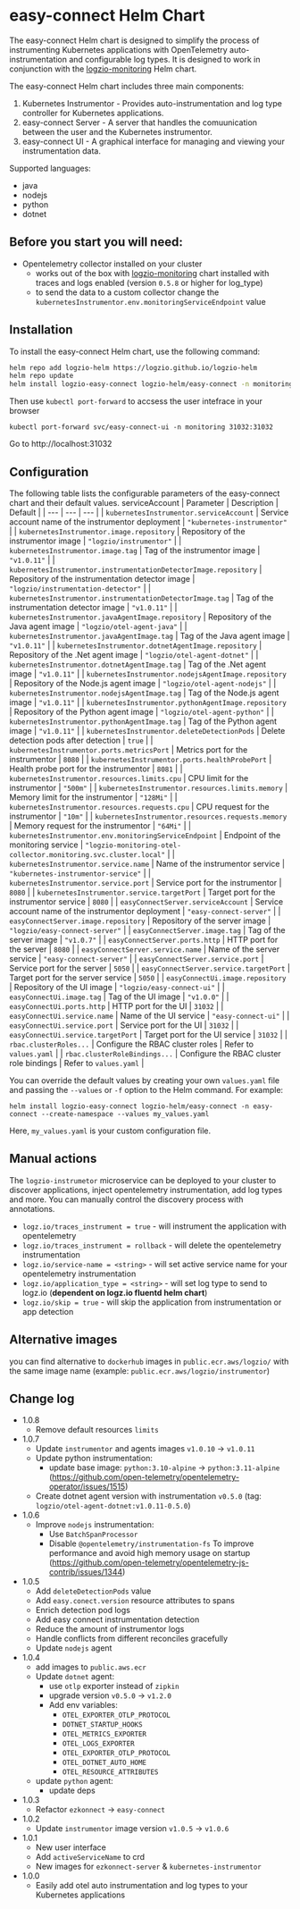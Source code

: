 easy-connect Helm Chart
====================

The easy-connect Helm chart is designed to simplify the process of instrumenting Kubernetes applications with OpenTelemetry auto-instrumentation and configurable log types. It is designed to work in conjunction with the [logzio-monitoring](https://github.com/logzio/logzio-helm/tree/master/charts/logzio-monitoring) Helm chart.

The easy-connect Helm chart includes three main components:

1.  Kubernetes Instrumentor - Provides auto-instrumentation and log type controller for Kubernetes applications.
2.  easy-connect Server - A server that handles the comuunication between the user and the Kubernetes instrumentor.
3.  easy-connect UI - A graphical interface for managing and viewing your instrumentation data.

Supported languages:
- java
- nodejs
- python
- dotnet

Before you start you will need:
------------
- Opentelemetry collector installed on your cluster
  - works out of the box with [logzio-monitoring](https://github.com/logzio/logzio-helm/tree/master/charts/logzio-monitoring) chart installed with traces and logs enabled (version `0.5.8` or higher for log_type)
  - to send the data to a custom collector change the `kubernetesInstrumentor.env.monitoringServiceEndpoint` value


Installation
------------

To install the easy-connect Helm chart, use the following command:

```bash
helm repo add logzio-helm https://logzio.github.io/logzio-helm
helm repo update
helm install logzio-easy-connect logzio-helm/easy-connect -n monitoring --create-namespace
``` 

Then use `kubectl port-forward` to accsess the user intefrace in your browser
```
kubectl port-forward svc/easy-connect-ui -n monitoring 31032:31032
```

Go to http://localhost:31032 

Configuration
-------------

The following table lists the configurable parameters of the easy-connect chart and their default values.
serviceAccount
| Parameter | Description | Default |
| --- | --- | --- |
| `kubernetesInstrumentor.serviceAccount` | Service account name of the instrumentor deployment | `"kubernetes-instrumentor"` |
| `kubernetesInstrumentor.image.repository` | Repository of the instrumentor image | `"logzio/instrumentor"` |
| `kubernetesInstrumentor.image.tag` | Tag of the instrumentor image | `"v1.0.11"` |
| `kubernetesInstrumentor.instrumentationDetectorImage.repository` | Repository of the instrumentation detector image | `"logzio/instrumentation-detector"` |
| `kubernetesInstrumentor.instrumentationDetectorImage.tag` | Tag of the instrumentation detector image | `"v1.0.11"` |
| `kubernetesInstrumentor.javaAgentImage.repository` | Repository of the Java agent image | `"logzio/otel-agent-java"` |
| `kubernetesInstrumentor.javaAgentImage.tag` | Tag of the Java agent image | `"v1.0.11"` |
| `kubernetesInstrumentor.dotnetAgentImage.repository` | Repository of the .Net agent image | `"logzio/otel-agent-dotnet"` |
| `kubernetesInstrumentor.dotnetAgentImage.tag` | Tag of the .Net agent image | `"v1.0.11"` |
| `kubernetesInstrumentor.nodejsAgentImage.repository` | Repository of the Node.js agent image | `"logzio/otel-agent-nodejs"` |
| `kubernetesInstrumentor.nodejsAgentImage.tag` | Tag of the Node.js agent image | `"v1.0.11"` |
| `kubernetesInstrumentor.pythonAgentImage.repository` | Repository of the Python agent image | `"logzio/otel-agent-python"` |
| `kubernetesInstrumentor.pythonAgentImage.tag` | Tag of the Python agent image | `"v1.0.11"` |
| `kubernetesInstrumentor.deleteDetectionPods` | Delete detection pods after detection | `true` |
| `kubernetesInstrumentor.ports.metricsPort` | Metrics port for the instrumentor | `8080` |
| `kubernetesInstrumentor.ports.healthProbePort` | Health probe port for the instrumentor | `8081` |
| `kubernetesInstrumentor.resources.limits.cpu` | CPU limit for the instrumentor | `"500m"` |
| `kubernetesInstrumentor.resources.limits.memory` | Memory limit for the instrumentor | `"128Mi"` |
| `kubernetesInstrumentor.resources.requests.cpu` | CPU request for the instrumentor | `"10m"` |
| `kubernetesInstrumentor.resources.requests.memory` | Memory request for the instrumentor | `"64Mi"` |
| `kubernetesInstrumentor.env.monitoringServiceEndpoint` | Endpoint of the monitoring service | `"logzio-monitoring-otel-collector.monitoring.svc.cluster.local"` |
| `kubernetesInstrumentor.service.name` | Name of the instrumentor service | `"kubernetes-instrumentor-service"` |
| `kubernetesInstrumentor.service.port` | Service port for the instrumentor | `8080` |
| `kubernetesInstrumentor.service.targetPort` | Target port for the instrumentor service | `8080` |
| `easyConnectServer.serviceAccount` | Service account name of the instrumentor deployment | `"easy-connect-server"` |
| `easyConnectServer.image.repository` | Repository of the server image | `"logzio/easy-connect-server"` |
| `easyConnectServer.image.tag` | Tag of the server image | `"v1.0.7"` |
| `easyConnectServer.ports.http` | HTTP port for the server | `8080` |
| `easyConnectServer.service.name` | Name of the server service | `"easy-connect-server"` |
| `easyConnectServer.service.port` | Service port for the server | `5050` |
| `easyConnectServer.service.targetPort` | Target port for the server service | `5050` |
| `easyConnectUi.image.repository` | Repository of the UI image | `"logzio/easy-connect-ui"` |
| `easyConnectUi.image.tag` | Tag of the UI image | `"v1.0.0"` |
| `easyConnectUi.ports.http` | HTTP port for the UI | `31032` |
| `easyConnectUi.service.name` | Name of the UI service | `"easy-connect-ui"` |
| `easyConnectUi.service.port` | Service port for the UI | `31032` |
| `easyConnectUi.service.targetPort` | Target port for the UI service | `31032` |
| `rbac.clusterRoles...` | Configure the RBAC cluster roles | Refer to `values.yaml` |
| `rbac.clusterRoleBindings...` | Configure the RBAC cluster role bindings | Refer to `values.yaml` |

You can override the default values by creating your own `values.yaml` file and passing the `--values` or `-f` option to the Helm command. For example:

`helm install logzio-easy-connect logzio-helm/easy-connect -n easy-connect --create-namespace --values my_values.yaml` 

Here, `my_values.yaml` is your custom configuration file.

Manual actions
-------------
The `logzio-instrumetor` microservice can be deployed to your cluster to discover applications, inject opentelemetry instrumentation, add log types and more. You can manually control the discovery process with annotations.
- `logz.io/traces_instrument = true` - will instrument the application with opentelemetry
- `logz.io/traces_instrument = rollback` - will delete the opentelemetry instrumentation
- `logz.io/service-name = <string>` - will set active service name for your opentelemetry instrumentation
- `logz.io/application_type = <string>` - will set log type to send to logz.io (**dependent on logz.io fluentd helm chart**)
- `logz.io/skip = true` - will skip the application from instrumentation or app detection

Alternative images
-------------
you can find alternative to `dockerhub` images in `public.ecr.aws/logzio/` with the same image name (example: `public.ecr.aws/logzio/instrumentor`)

Change log
-------------
* 1.0.8
	- Remove default resources `limits`
* 1.0.7
  - Update `instrumentor` and agents images `v1.0.10` -> `v1.0.11`
  - Update python instrumentation:
    - update base image: `python:3.10-alpine` -> `python:3.11-alpine` (https://github.com/open-telemetry/opentelemetry-operator/issues/1515)
  - Create dotnet agent version with instrumentation `v0.5.0` (tag: `logzio/otel-agent-dotnet:v1.0.11-0.5.0`)
* 1.0.6
  - Improve `nodejs` instrumentation:
    - Use `BatchSpanProcessor`
    - Disable `@opentelemetry/instrumentation-fs` To improve performance and avoid high memory usage on startup (https://github.com/open-telemetry/opentelemetry-js-contrib/issues/1344)
* 1.0.5
  - Add `deleteDetectionPods` value
  - Add `easy.conect.version` resource attributes to spans
  - Enrich detection pod logs
  - Add easy connect instrumentation detection
  - Reduce the amount of instrumentor logs
  - Handle conflicts from different reconciles gracefully
  - Update `nodejs` agent
* 1.0.4
  - add images to `public.aws.ecr`
  - Update `dotnet` agent:
    - use `otlp` exporter instead of `zipkin`
    - upgrade version `v0.5.0` -> `v1.2.0`
    - Add env variables: 
      - `OTEL_EXPORTER_OTLP_PROTOCOL`
      - `DOTNET_STARTUP_HOOKS` 
      - `OTEL_METRICS_EXPORTER`
      - `OTEL_LOGS_EXPORTER`
      - `OTEL_EXPORTER_OTLP_PROTOCOL`
      - `OTEL_DOTNET_AUTO_HOME`
      - `OTEL_RESOURCE_ATTRIBUTES`
  - update `python` agent:
    - update deps
* 1.0.3
  - Refactor `ezkonnect` -> `easy-connect`
* 1.0.2
  - Update `instrumentor` image version `v1.0.5` -> `v1.0.6`
* 1.0.1
  - New user interface
  - Add `activeServiceName` to crd
  - New images for `ezkonnect-server` & `kubernetes-instrumentor`
* 1.0.0
  - Easily add otel auto instrumentation and log types to your Kubernetes applications